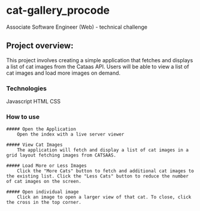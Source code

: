 # cat-gallery_procode
Associate Software Engineer (Web) - technical challenge

## Project overview:
This project involves creating a simple application that fetches and displays a list of cat images from the Cataas API. Users will be able to view a list of cat images and load more images on demand.

### Technologies
Javascript
HTML
CSS

### How to use

    ##### Open the Application
        Open the index with a live server viewer

    ##### View Cat Images
        The application will fetch and display a list of cat images in a grid layout fetching images from CATSAAS.

    ##### Load More or Less Images
        Click the "More Cats" button to fetch and additional cat images to the existing list. Click the "Less Cats" button to reduce the number of cat images on the screen.

    ##### Open individual image
        Click an image to open a larger view of that cat. To close, click the cross in the top corner.